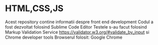 # HTML,CSS,JS
Acest repository contine informatii despre front end development
Codul a fost dezvoltat folosind Sublime Code Editor
Testele s-au facut folosind Markup Validation Service https://validator.w3.org/#validate_by_input si Chrome developer tools
Browserul folosit: Google Chrome



